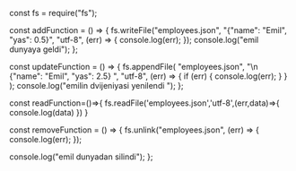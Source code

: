 const fs = require("fs");

const addFunction = () => {
  fs.writeFile("employees.json", "{"name": "Emil", "yas": 0.5}", "utf-8", (err) => {
    console.log(err);
  });
  console.log("emil dunyaya geldi");
};

const updateFunction = () => {
  fs.appendFile(
    "employees.json",
    "\n {"name": "Emil", "yas": 2.5} ",
    "utf-8",
    (err) => {
      if (err) {
        console.log(err);
      }
    }
  );
  console.log("emilin dvijeniyasi yenilendi ");
};


const readFunction=()=>{
    fs.readFile('employees.json','utf-8',(err,data)=>{
    console.log(data)
    })
}

const removeFunction = () => {
  fs.unlink("employees.json", (err) => {
    console.log(err);
  });

  console.log("emil dunyadan silindi");
};
